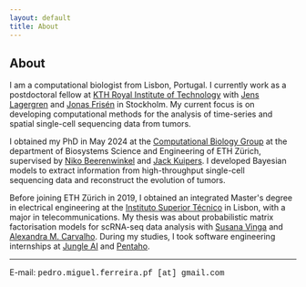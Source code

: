 ```yaml
---
layout: default
title: About
---
```


## About

I am a computational biologist from Lisbon, Portugal. I currently work as a postdoctoral fellow at [KTH Royal Institute of Technology](https://www.kth.se/en) with [Jens Lagergren](https://www.scilifelab.se/researchers/jens-lagergren/) and [Jonas Frisén](https://ki.se/en/research/research-areas-centres-and-networks/research-groups/stem-cells-in-tissue-homeostasis-and-regenerative-medicine-jonas-frisens-group) in Stockholm. My current focus is on developing computational methods for the analysis of time-series and spatial single-cell sequencing data from tumors.

I obtained my PhD in May 2024 at the [Computational Biology Group](https://bsse.ethz.ch/cbg) at the department of Biosystems Science and Engineering of ETH Zürich, supervised by [Niko Beerenwinkel](https://bsse.ethz.ch/cbg/group/people/person-detail.MTQ5NDE3.TGlzdC81MTYsOTQ0ODM3Mzc2.html) and [Jack Kuipers](https://bsse.ethz.ch/cbg/group/people/person-detail.MjA3Mjc0.TGlzdC81MTYsOTQ0ODM3Mzc2.html). I developed Bayesian models to extract information from high-throughput single-cell sequencing data and reconstruct the evolution of tumors.

Before joining ETH Zürich in 2019, I obtained an integrated Master's degree in electrical engineering at the [Instituto Superior Técnico](https://tecnico.ulisboa.pt/en/) in Lisbon, with a major in telecommunications. My thesis was about probabilistic matrix factorisation models for scRNA-seq data analysis with [Susana Vinga](http://web.ist.utl.pt/susanavinga/) and [Alexandra M. Carvalho](http://www.lx.it.pt/~asmc/). During my studies, I took software engineering internships at [Jungle AI](https://www.jungle.ai/) and [Pentaho](https://www.hitachivantara.com/en-us/products/data-management-analytics.html).

---

E-mail: <span style="font-family:courier">pedro.miguel.ferreira.pf [at] gmail.com</span>
